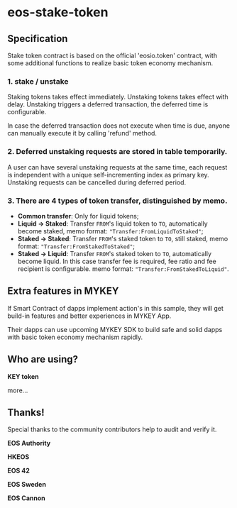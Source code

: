 # eos-stake-token


## Specification

Stake token contract is based on the official 'eosio.token' contract, with some additional functions to realize basic token economy mechanism.

### 1. stake / unstake

   Staking tokens takes effect immediately. Unstaking tokens takes effect with delay. Unstaking triggers a deferred transaction, the deferred time is configurable.
   
   In case the deferred transaction does not execute when time is due, anyone can manually execute it by calling 'refund' method.
   
### 2. Deferred unstaking requests are stored in table temporarily. 
A user can have several unstaking requests at the same time, each request is independent with a unique self-incrementing index as primary key. Unstaking requests can be cancelled during deferred period.

### 3. There are 4 types of token transfer, distinguished by memo.

   - **Common transfer**: Only for liquid tokens;
   - **Liquid -> Staked**: Transfer `FROM`'s liquid token to `TO`, automatically become staked, memo format: `"Transfer:FromLiquidToStaked"`;
   - **Staked -> Staked**: Transfer `FROM`'s staked token to `TO`, still staked, memo format: `"Transfer:FromStakedToStaked"`;
   - **Staked -> Liquid**: Transfer `FROM`'s staked token to `TO`, automatically become liquid. In this case transfer fee is required, fee ratio and fee recipient is configurable. memo format: `"Transfer:FromStakedToLiquid"`.


## Extra features in MYKEY

If Smart Contract of dapps implement action's in this sample, they will get build-in features and better experiences in MYKEY App. 

Their dapps can use upcoming MYKEY SDK to build safe and solid dapps with basic token economy mechanism rapidly.

## Who are using?

**KEY token**

more...

   
## Thanks!
 
Special thanks to the community contributors help to audit and verify it.
 
**EOS Authority**
 
**HKEOS** 
 
**EOS 42**
 
**EOS Sweden**
 
**EOS Cannon**


 
 

